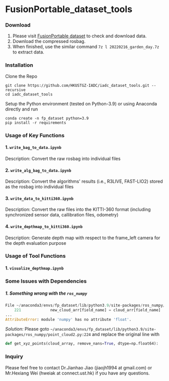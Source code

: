 # FusionPortable_dataset_tools

### Download
1. Please visit [FusionPortable dataset](https://fusionportable.github.io/dataset/fusionportable) to check and download data.
2. Download the compressed rosbag.
3. When finished, use the similar command ```7z l 20220216_garden_day.7z``` to extract data.

<!-- ### Notice 20230928
Please add this line in ```/etc/hosts```: ```143.89.6.5 www.ram-lab.com filebrowser.ram-lab.com``` to visit the dataset page. -->

### Installation
Clone the Repo
```
git clone https://github.com/HKUSTGZ-IADC/iadc_dataset_tools.git --recursive
cd iadc_dataset_tools
```
Setup the Python environment (tested on Python-3.9) or using Anaconda directly and run
```
conda create -n fp_dataset python=3.9
pip install -r requirements
```

### Usage of Key Functions
#### 1. ```write_bag_to_data.ipynb```
Description: Convert the raw rosbag into individual files

#### 2. ```write_alg_bag_to_data.ipynb```
Description: Convert the algorithms' results (i.e., R3LIVE, FAST-LIO2) stored as the rosbag into individual files

#### 3. ```write_data_to_kitti360.ipynb```
Description: Convert the raw files into the KITTI-360 format (including synchronized sensor data, callibration files, odometry)

#### 4. ```write_depthmap_to_kitti360.ipynb```
Description: Generate depth map with respect to the frame_left camera for the depth evaluation purpose

### Usage of Tool Functions
#### 1. ```visualize_depthmap.ipynb```

### Some Issues with Dependencies
##### 1. Something wrong with the ```ros_numpy```
```python
File ~/anaconda3/envs/fp_dataset/lib/python3.9/site-packages/ros_numpy/point_cloud2.py:224
    221             new_cloud_arr[field_name] = cloud_arr[field_name]
...
AttributeError: module 'numpy' has no attribute 'float'.
```
*Solution:* Please goto ```~/anaconda3/envs/fp_dataset/lib/python3.9/site-packages/ros_numpy/point_cloud2.py:224``` and replace the original line with
```python
def get_xyz_points(cloud_array, remove_nans=True, dtype=np.float64):
```

### Inquiry
Please feel free to contact Dr.Jianhao Jiao (jiaojh1994 at gmail.com) or Mr.Hexiang Wei (hweiak at connect.ust.hk) if you have any questions.
